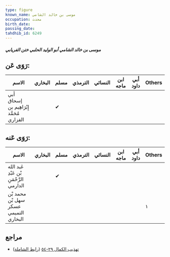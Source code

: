 ```yaml
---
type: figure
known_name: موسى بن خالد الشامي
occupation: محدث
birth_date:
passing_date:
tahdhib_id: 6249
---
```

##### موسى بن خالد الشامي أبو الوليد الحلبي ختن الفريابي

## رَوَى عَن:
| الاسم                                     | البخاري | مسلم | الترمذي | النسائي | ابن ماجه | أبي داود | Others |
| ----------------------------------------- | ------- | ---- | ------- | ------- | -------- | -------- | ------ |
| أبي إسحاق إِبْرَاهِيم بن مُحَمَّد الفزاري |         | ✔    |         |         |          |          |        |
## رَوَى عَنه:
| الاسم                                    | البخاري | مسلم | الترمذي | النسائي | ابن ماجه | أبي داود | Others |
| ---------------------------------------- | ------- | ---- | ------- | ------- | -------- | -------- | ------ |
| عَبد الله بْن عَبْدِ الرَّحْمَنِ الدارمي |         | ✔    |         |         |          |          |        |
| محمد بْن سهل بْن عسكر التميمي البخاري    |         |      |         |         |          |          | ١      |
## مراجع
- [تهذيب الكمال ٢٩-٥٤](obsidian://open?vault=Tahdhib-al-Kamal&file=Figures/٦٢٤٩-موسى%20بن%20خالد%20الشامي%20أبو%20الوليد%20الحلبي%20ختن%20الفريابي) ([رابط الشاملة](https://shamela.ws/book/3722/15625))
